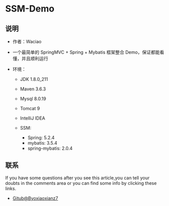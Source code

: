 # SSM-Demo

## 说明

- 作者：Waciao

- 一个最简单的 SpringMVC + Spring + Mybatis 框架整合 Demo，保证都能看懂，并且顺利运行

- 环境：

    - JDK 1.8.0_211
    - Maven 3.6.3
    - Mysql 8.0.19
    - Tomcat 9
    - IntelliJ IDEA
    - SSM:
    
        - Spring: 5.2.4
        - mybatis: 3.5.4
        - spring-mybatis: 2.0.4
        
## 联系

If you have some questions after you see this article,you can tell your doubts in the comments area or you can find some info by clicking these links.

- [Gitub@Byoxiaoxianz7](https://github.com/byojiaoxianz7)
    